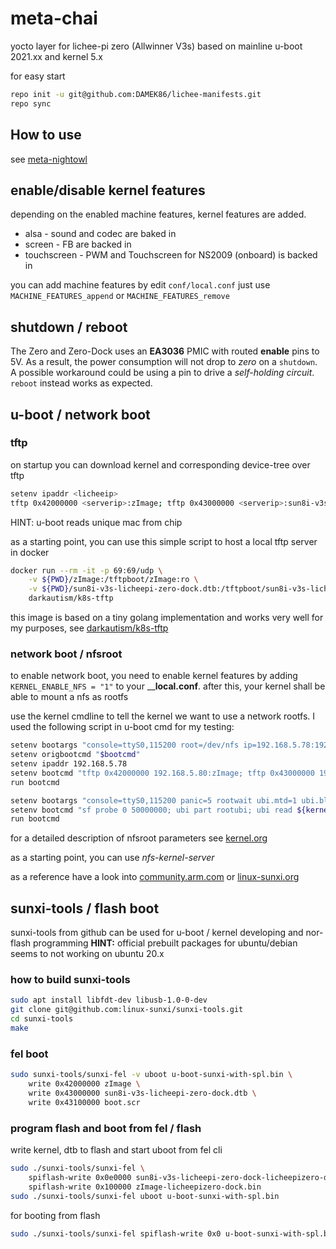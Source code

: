 # meta-chai

yocto layer for lichee-pi zero (Allwinner V3s) based on mainline u-boot 2021.xx and kernel 5.x

for easy start

```bash
repo init -u git@github.com:DAMEK86/lichee-manifests.git
repo sync
```

## How to use

see [meta-nightowl](https://github.com/DAMEK86/meta-nightowl/blob/dunfell/README.md)

## enable/disable kernel features

depending on the enabled machine features, kernel features are added.

- alsa - sound and codec are baked in
- screen - FB are backed in
- touchscreen - PWM and Touchscreen for NS2009 (onboard) is backed in

you can add machine features by edit `conf/local.conf`
just use `MACHINE_FEATURES_append` or `MACHINE_FEATURES_remove`

## shutdown / reboot

The Zero and Zero-Dock uses an __EA3036__ PMIC with routed __enable__ pins to 5V. As a result, the power consumption will not drop to _zero_ on a `shutdown`. A possible workaround could be using a pin to drive a _self-holding circuit_.
`reboot` instead works as expected.

## u-boot / network boot

### tftp

on startup you can download kernel and corresponding device-tree over tftp

```bash
setenv ipaddr <licheeip>
tftp 0x42000000 <serverip>:zImage; tftp 0x43000000 <serverip>:sun8i-v3s-licheepi-zero-dock.dtb; bootz 0x42000000 - 0x43000000"
```

HINT: u-boot reads unique mac from chip

as a starting point, you can use this simple script to host a local tftp server in docker

```bash
docker run --rm -it -p 69:69/udp \
    -v ${PWD}/zImage:/tftpboot/zImage:ro \
    -v ${PWD}/sun8i-v3s-licheepi-zero-dock.dtb:/tftpboot/sun8i-v3s-licheepi-zero-dock.dtb:ro \
    darkautism/k8s-tftp
```

this image is based on a tiny golang implementation and works very well for my purposes, see [darkautism/k8s-tftp](https://github.com/darkautism/k8s-tftp)

### network boot / nfsroot

to enable network boot, you need to enable kernel features by adding `KERNEL_ENABLE_NFS = "1"` to your ____local.conf__.
after this, your kernel shall be able to mount a nfs as rootfs

use the kernel cmdline to tell the kernel we want to use a network rootfs. I used the following script in u-boot cmd for my testing:
```bash
setenv bootargs "console=ttyS0,115200 root=/dev/nfs ip=192.168.5.78:192.168.5.80:192.168.5.80:255.255.255.0:licheepizero-dock:eth0 nfsroot=192.168.5.80:/export,tcp,v3 rootwait panic=2 debug"
setenv origbootcmd "$bootcmd"
setenv ipaddr 192.168.5.78
setenv bootcmd "tftp 0x42000000 192.168.5.80:zImage; tftp 0x43000000 192.168.5.80:sun8i-v3s-licheepi-zero-dock.dtb; bootz 0x42000000 - 0x43000000"
run bootcmd
```

```bash
setenv bootargs "console=ttyS0,115200 panic=5 rootwait ubi.mtd=1 ubi.block=0,rootfs ubi.block=0,data root=/dev/ubiblock0_2"
setenv bootcmd "sf probe 0 50000000; ubi part rootubi; ubi read ${kernel_addr_r} kernel; ubi read ${fdt_addr_r} dtb; ubi detach; bootz ${kernel_addr_r} - ${fdt_addr_r}"
run bootcmd
```

for a detailed description of nfsroot parameters see [kernel.org](https://www.kernel.org/doc/Documentation/filesystems/nfs/nfsroot.txt)

as a starting point, you can use *nfs-kernel-server*

as a reference have a look into [community.arm.com](https://community.arm.com/developer/tools-software/oss-platforms/w/docs/542/nfs-remote-network-userspace-using-u-boot) or
[linux-sunxi.org](http://linux-sunxi.org/How_to_boot_the_A10_or_A20_over_the_network#TFTP_booting)

## sunxi-tools / flash boot

sunxi-tools from github can be used for u-boot / kernel developing and nor-flash programming
__HINT:__ official prebuilt packages for ubuntu/debian seems to not working on ubuntu 20.x

### how to build sunxi-tools

```bash
sudo apt install libfdt-dev libusb-1.0-0-dev
git clone git@github.com:linux-sunxi/sunxi-tools.git
cd sunxi-tools
make
```

### fel boot

```bash
sudo sunxi-tools/sunxi-fel -v uboot u-boot-sunxi-with-spl.bin \
    write 0x42000000 zImage \
    write 0x43000000 sun8i-v3s-licheepi-zero-dock.dtb \
    write 0x43100000 boot.scr
```

### program flash and boot from fel / flash

write kernel, dtb to flash and start uboot from fel cli

```bash
sudo ./sunxi-tools/sunxi-fel \
    spiflash-write 0x0e0000 sun8i-v3s-licheepi-zero-dock-licheepizero-dock.dtb \
    spiflash-write 0x100000 zImage-licheepizero-dock.bin
sudo ./sunxi-tools/sunxi-fel uboot u-boot-sunxi-with-spl.bin
```

for booting from flash

```bash
sudo ./sunxi-tools/sunxi-fel spiflash-write 0x0 u-boot-sunxi-with-spl.bin
```
